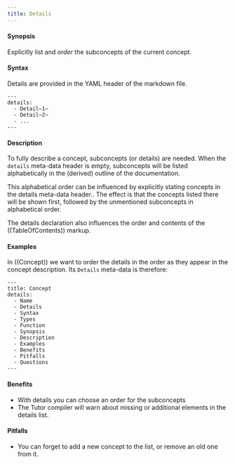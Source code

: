 ```yaml
---
title: Details
---
```


#### Synopsis

Explicitly list and _order_ the subconcepts of the current concept.

#### Syntax

Details are provided in the YAML header of the markdown file.

```
---
details:
  - Detail~1~
  - Detail~2~
  - ...
---
```

#### Description

To fully describe a concept, subconcepts (or details) are needed.
When the `details` meta-data header is empty, subconcepts will be listed
alphabetically in the (derived) outline of the documentation.

This alphabetical order can be influenced by explicitly stating concepts in the details meta-data header..
The effect is that the concepts listed there will be shown first, followed by the unmentioned subconcepts
in alphabetical order.

The details declaration also influences the order and contents of the ((TableOfContents)) markup.

#### Examples

In ((Concept)) we want to order the details in the order as they appear in the concept description.
Its `Details` meta-data is therefore:

``````
---
title: Concept
details:
  - Name
  - Details
  - Syntax
  - Types
  - Function
  - Synopsis
  - Description
  - Examples
  - Benefits
  - Pitfalls
  - Questions
---
``````

#### Benefits

* With details you can choose an order for the subconcepts
* The Tutor compiler will warn about missing or additional elements in the details list.

#### Pitfalls

* You can forget to add a new concept to the list, or remove an old one from it. 

